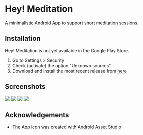 Hey! Meditation
===============

A minimalistic Android App to support short meditation sessions.

Installation
------------

Hey! Meditation is not yet available in the Google Play Store.

 1. Go to Settings > Security
 2. Check (activate) the option "Unknown sources"
 3. Download and install the most recent release from [here](https://github.com/ooz/HeyMeditation/raw/master/releases/HeyMeditation_v1.0.apk)

Screenshots
-----------

![](https://raw.githubusercontent.com/ooz/HeyMeditation/master/screenshots/Screenshot_2014-05-30-16-37-44.png)
![](https://raw.githubusercontent.com/ooz/HeyMeditation/master/screenshots/Screenshot_2014-05-30-16-37-51.png)
![](https://raw.githubusercontent.com/ooz/HeyMeditation/master/screenshots/Screenshot_2014-05-30-16-37-54.png)
![](https://raw.githubusercontent.com/ooz/HeyMeditation/master/screenshots/Screenshot_2014-05-30-16-38-15.png)

Acknowledgements
----------------

 * The App icon was created with [Android Asset Studio](http://romannurik.github.io/AndroidAssetStudio/index.html)
